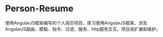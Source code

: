 # Person-Resume
使用AngularJS框架编写的个人简历项目，练习使用AngularJS框架。涉及AngularJS路由、模板、指令、过滤、服务、http服务交互。项目易扩展和维护。 
